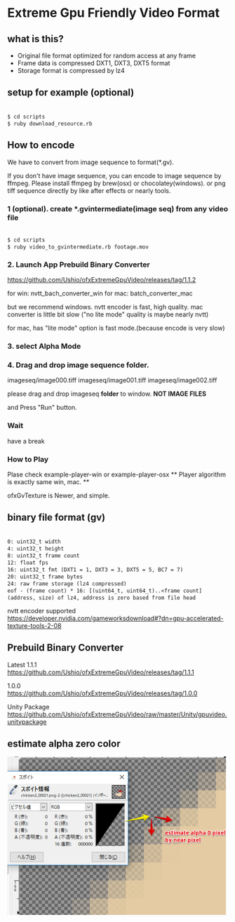 # Extreme Gpu Friendly Video Format

## what is this?
- Original file format optimized for random access at any frame
- Frame data is compressed DXT1, DXT3, DXT5 format
- Storage format is compressed by lz4

## setup for example (optional)

```

$ cd scripts
$ ruby download_resource.rb

```

## How to encode
We have to convert from image sequence to format(\*.gv).

If you don't have image sequence, you can encode to image sequence by ffmpeg.
Please install ffmpeg by brew(osx) or chocolatey(windows).
or png tiff sequence directly by like after effects or nearly tools.

### 1 (optional). create \*.gvintermediate(image seq) from any video file

```

$ cd scripts
$ ruby video_to_gvintermediate.rb footage.mov

```

### 2. Launch App Prebuild Binary Converter
https://github.com/Ushio/ofxExtremeGpuVideo/releases/tag/1.1.2

for win: nvtt_bach_converter_win
for mac: batch_converter_mac

but we recommend windows. nvtt encoder is fast, high quality.
mac converter is little bit slow ("no lite mode" quality is maybe nearly nvtt)

for mac, has "lite mode" option is fast mode.(because encode is very slow)

### 3. select Alpha Mode

### 4. Drag and drop image sequence folder.
imageseq/image000.tiff
imageseq/image001.tiff
imageseq/image002.tiff

please drag and drop imageseq **folder** to window.
**NOT IMAGE FILES**

and Press "Run" button.

### Wait
have a break

### How to Play
Plase check example-player-win or example-player-osx
** Player algorithm is exactly same win, mac. **

ofxGvTexture is Newer, and simple.

## binary file format (gv)

```

0: uint32_t width
4: uint32_t height
8: uint32_t frame count
12: float fps
16: uint32_t fmt (DXT1 = 1, DXT3 = 3, DXT5 = 5, BC7 = 7)
20: uint32_t frame bytes
24: raw frame storage (lz4 compressed)
eof - (frame count) * 16: [(uint64_t, uint64_t)..<frame count] (address, size) of lz4, address is zero based from file head

```

nvtt encoder supported
https://developer.nvidia.com/gameworksdownload#?dn=gpu-accelerated-texture-tools-2-08


## Prebuild Binary Converter
Latest 1.1.1<br>
https://github.com/Ushio/ofxExtremeGpuVideo/releases/tag/1.1.1

1.0.0<br>
https://github.com/Ushio/ofxExtremeGpuVideo/releases/tag/1.0.0

Unity Package<br>
https://github.com/Ushio/ofxExtremeGpuVideo/raw/master/Unity/gpuvideo.unitypackage

## estimate alpha zero color

![demo](estimate.png)